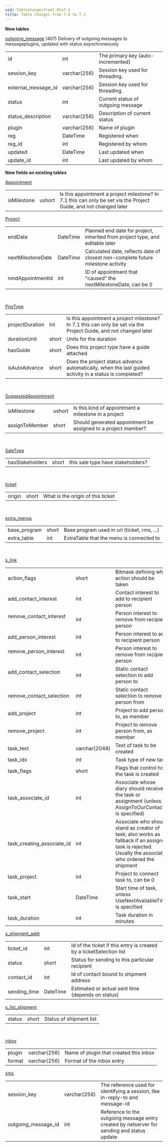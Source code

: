 ```yaml
---
uid: Tablechangesfrom7.0to7.1
title: Table changes from 7.0 to 7.1
---
```


**New tables**

[outgoing\_message](../Tables/OUTGOING_MESSAGE.md) (407) Delivery of outgoing messages to messageplugins, updated with status asynchroneously

|                       |              |                                    |
|-----------------------|--------------|------------------------------------|
| id                    | int          | The primary key (auto-incremented) |
| session\_key          | varchar(256) | Session key used for threading.    |
| external\_message\_id | varchar(256) | Session key used for threading.    |
| status                | int          | Current status of outgoing message |
| status\_description   | varchar(256) | Description of current status      |
| plugin                | varchar(256) | Name of plugin                     |
| reg                   | DateTime     | Registered when                    |
| reg\_id               | int          | Registered by whom                 |
| updated               | DateTime     | Last updated when                  |
| update\_id            | int          | Last updated by whom               |

**New fields on existing tables**

[Appointment](../Tables/APPOINTMENT.md)

|             |        |                                                                                                                   |
|-------------|--------|-------------------------------------------------------------------------------------------------------------------|
| isMilestone | ushort | Is this appointment a project milestone? In 7.1 this can only be set via the Project Guide, and not changed later |

[Project](../Tables/PROJECT.md) 

|                   |          |                                                                                  |
|-------------------|----------|----------------------------------------------------------------------------------|
| endDate           | DateTime | Planned end date for project, inherited from project type, and editable later    |
| nextMilestoneDate | DateTime | Calculated date, reflects date of closest non-complete future milestone activity |
| nmdAppointmentId  | int      | ID of appointment that "caused" the nextMilestoneDate, can be 0                  |

 

[ProjType](../Tables/PROJTYPE.md) 

|                 |       |                                                                                                                   |
|-----------------|-------|-------------------------------------------------------------------------------------------------------------------|
| projectDuration | int   | Is this appointment a project milestone? In 7.1 this can only be set via the Project Guide, and not changed later |
| durationUnit    | short | Units for the duration                                                                                            |
| hasGuide        | short | Does this project type have a guide attached                                                                      |
| isAutoAdvance   | short | Does the project status advance automatically, when the last guided activity in a status is completed?            |

 

[SuggestedAppointment](../Tables/SUGGESTEDAPPOINTMENT.md)

|                |        |                                                               |
|----------------|--------|---------------------------------------------------------------|
| isMilestone    | ushort | Is this kind of appointment a milestone in a project          |
| assignToMember | short  | Should generated appointment be assigned to a project member? |

 

[SaleType](../Tables/SALETYPE.md) 

|                 |       |                                   |
|-----------------|-------|-----------------------------------|
| hasStakeholders | short | this sale type have stakeholders? |

 

[ticket](../Tables/TICKET.md)

|        |       |                                   |
|--------|-------|-----------------------------------|
| origin | short | What is the origin of this ticket |

 

[extra\_menus](../Tables/EXTRA_MENUS.md)

|               |       |                                             |
|---------------|-------|---------------------------------------------|
| base\_program | short | Base program used in url (ticket, rms, ...) |
| extra\_table  | int   | ExtraTable that the menu is connected to    |

 

[s\_link](../Tables/S_LINK.md)

|                                   |                |                                                                                                                                                       |
|-----------------------------------|----------------|-------------------------------------------------------------------------------------------------------------------------------------------------------|
| action\_flags                     | short          | Bitmask defining what action should be taken                                                                                                          |
| add\_contact\_interest            | int            | Contact interest to add to recipient person                                                                                                           |
| remove\_contact\_interest         | int            | Person interest to remove from recipient person                                                                                                       |
| add\_person\_interest             | int            | Person interest to add to recipient person                                                                                                            |
| remove\_person\_interest          | int            | Person interest to remove from recipient person                                                                                                       |
| add\_contact\_selection           | int            | Static contact selection to add person to                                                                                                             |
| remove\_contact\_selection        | int            | Static contact selection to remove person from                                                                                                        |
| add\_project                      | int            | Project to add person to, as member                                                                                                                   |
| remove\_project                   | int            | Project to remove person from, as member                                                                                                              |
| task\_text                        | varchar(2048)  | Text of task to be created                                                                                                                            |
| task\_idx                         | int            | Task type of new task                                                                                                                                 |
| task\_flags                       | short          | Flags that control how the task is created                                                                                                            |
| task\_associate\_id               | int            | Associate whose diary should receive the task or assignment (unless AssignToOurContact is specified)                                                  |
| task\_creating\_associate\_id     | int            | Associate who should stand as creator of task; also works as fallback if an assigned task is rejected. Usually the associate who ordered the shipment |
| task\_project                     | int            | Project to connect task to, can be 0                                                                                                                  |
| task\_start                       | DateTime       | Start time of task, unless UseNextAvailableTime is specified                                                                                          |
| task\_duration                    | int            | Task duration in minutes                                                                                                                              |

[s\_shipment\_addr](../Tables/S_SHIPMENT_ADDR.md)

|               |          |                                                                     |
|---------------|----------|---------------------------------------------------------------------|
| ticket\_id    | int      | Id of the ticket if this entry is created by a ticketSelection list |
| status        | short    | Status for sending to this particular recipient                     |
| contact\_id   | int      | Id of contact bound to shipment address                             |
| sending\_time | DateTime | Estimated or actual sent time (depends on status)                   |

[s\_list\_shipment](../Tables/S_LIST_SHIPMENT.md)

|        |       |                         |
|--------|-------|-------------------------|
| status | short | Status of shipment list |

 

[inbox](../Tables/INBOX.md)

|        |              |                                        |
|--------|--------------|----------------------------------------|
| plugin | varchar(256) | Name of plugin that created this inbox |
| format | varchar(256) | Format of the inbox entry              |

[sms](../Tables/SMS.md)

|                       |              |                                                                                            |
|-----------------------|--------------|--------------------------------------------------------------------------------------------|
| session\_key          | varchar(256) | The reference used for identifying a session, like in-reply-to and message-id              |
| outgoing\_message\_id | int          | Reference to the outgoing message entry created by netserver for sending and status update |